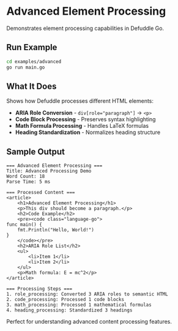 # Advanced Element Processing

Demonstrates element processing capabilities in Defuddle Go.

## Run Example

```bash
cd examples/advanced
go run main.go
```

## What It Does

Shows how Defuddle processes different HTML elements:
- **ARIA Role Conversion** - `div[role="paragraph"]` → `<p>`
- **Code Block Processing** - Preserves syntax highlighting
- **Math Formula Processing** - Handles LaTeX formulas
- **Heading Standardization** - Normalizes heading structure

## Sample Output

```
=== Advanced Element Processing ===
Title: Advanced Processing Demo
Word Count: 18
Parse Time: 5 ms

=== Processed Content ===
<article>
    <h1>Advanced Element Processing</h1>
    <p>This div should become a paragraph.</p>
    <h2>Code Example</h2>
    <pre><code class="language-go">
func main() {
    fmt.Println("Hello, World!")
}
    </code></pre>
    <h2>ARIA Role List</h2>
    <ul>
        <li>Item 1</li>
        <li>Item 2</li>
    </ul>
    <p>Math formula: E = mc^2</p>
</article>

=== Processing Steps ===
1. role_processing: Converted 3 ARIA roles to semantic HTML
2. code_processing: Processed 1 code blocks
3. math_processing: Processed 1 mathematical formulas
4. heading_processing: Standardized 3 headings
```

Perfect for understanding advanced content processing features. 